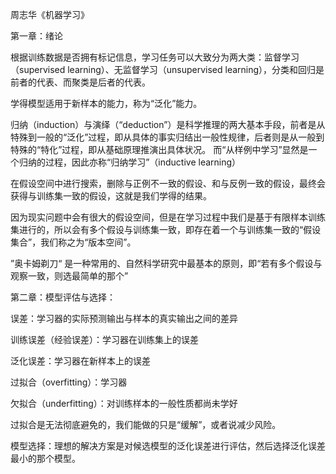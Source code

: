 周志华《机器学习》



第一章：绪论



根据训练数据是否拥有标记信息，学习任务可以大致分为两大类：监督学习（supervised learning）、无监督学习（unsupervised learning），分类和回归是前者的代表、而聚类是后者的代表。



学得模型适用于新样本的能力，称为“泛化”能力。



归纳（induction）与演绎（“deduction”）是科学推理的两大基本手段，前者是从特殊到一般的“泛化”过程，即从具体的事实归结出一般性规律，后者则是从一般到特殊的“特化”过程，即从基础原理推演出具体状况。 而“从样例中学习”显然是一个归纳的过程，因此亦称“归纳学习”（inductive learning）



在假设空间中进行搜索，删除与正例不一致的假设、和与反例一致的假设，最终会获得与训练集一致的假设，这就是我们学得的结果。



因为现实问题中会有很大的假设空间，但是在学习过程中我们是基于有限样本训练集进行的，所以会有多个假设与训练集一致，即存在着一个与训练集一致的“假设集合”，我们称之为“版本空间”。



”奥卡姆剃刀“ 是一种常用的、自然科学研究中最基本的原则，即“若有多个假设与观察一致，则选最简单的那个”





第二章：模型评估与选择：



误差：学习器的实际预测输出与样本的真实输出之间的差异



训练误差（经验误差）：学习器在训练集上的误差



泛化误差：学习器在新样本上的误差



过拟合（overfitting）：学习器

欠拟合（underfitting）：对训练样本的一般性质都尚未学好



过拟合是无法彻底避免的，我们能做的只是“缓解”，或者说减少风险。



模型选择：理想的解决方案是对候选模型的泛化误差进行评估，然后选择泛化误差最小的那个模型。

















